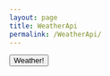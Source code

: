 ```yaml
---
layout: page
title: WeatherApi
permalink: /WeatherApi/
---
```


<script src="/javascript/weather.js"></script>

<button onclick="WeatherAPI()">Weather!</button>